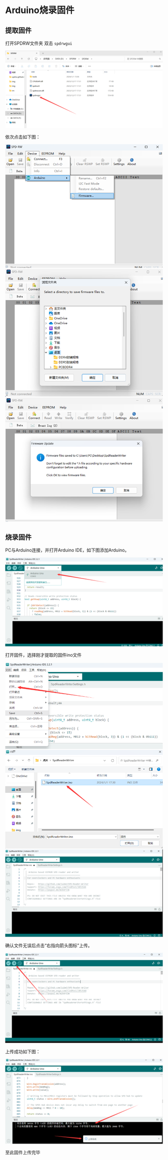 # Arduino烧录固件

## 提取固件

打开SPDRW文件夹 双击 `spdrwgui` 

![spdrwgui-1](docs/img/spdrwgui-1.png)


依次点击如下图：

![spdrwgui-1](docs/img/spdrwgui-2.png)
![spdrwgui-1](docs/img/spdrwgui-3.png)
![spdrwgui-1](docs/img/spdrwgui-4.png)


## 烧录固件

PC与Arduino连接，并打开Arduino IDE，如下图添加Arduino。

![spdrwgui-1](docs/img/arduino-1.png)

打开固件，选择刚才提取的固件ino文件

![spdrwgui-1](docs/img/arduino-2.png)
![spdrwgui-1](docs/img/arduino-3.png)
![spdrwgui-1](docs/img/arduino-4.png)

确认文件无误后点击“右指向箭头图标”上传。

![spdrwgui-1](docs/img/arduino-5.png)

上传成功如下图：

![spdrwgui-1](docs/img/arduino-6.png)

至此固件上传完毕
